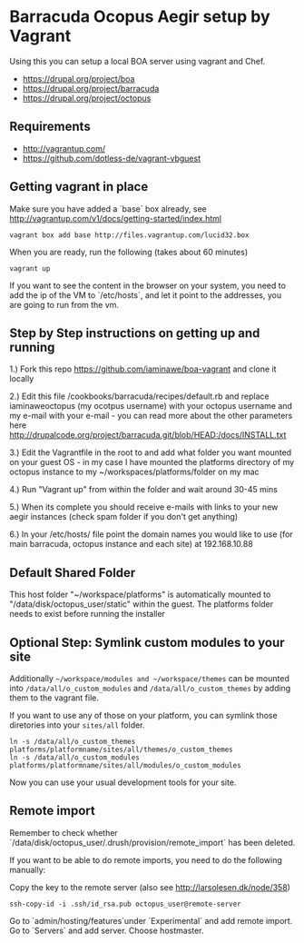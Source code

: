 Barracuda Ocopus Aegir setup by Vagrant
==

Using this you can setup a local BOA server using vagrant and Chef.
- https://drupal.org/project/boa
- https://drupal.org/project/barracuda
- https://drupal.org/project/octopus

Requirements
-- 

- http://vagrantup.com/
- https://github.com/dotless-de/vagrant-vbguest

Getting vagrant in place
--

Make sure you have added a ´base´ box already, see http://vagrantup.com/v1/docs/getting-started/index.html

    vagrant box add base http://files.vagrantup.com/lucid32.box

When you are ready, run the following (takes about 60 minutes)

    vagrant up

If you want to see the content in the browser on your system, you need to add the ip of the VM to ´/etc/hosts´, and let it point to the addresses, you are going to run from the vm.

Step by Step instructions on getting up and running
--

1.) Fork this repo https://github.com/iaminawe/boa-vagrant and clone it locally

2.) Edit this file /cookbooks/barracuda/recipes/default.rb and replace iaminaweoctopus (my ocotpus username) with your octopus username and my e-mail with your e-mail - you can read more about the other parameters here http://drupalcode.org/project/barracuda.git/blob/HEAD:/docs/INSTALL.txt

3.) Edit the Vagrantfile in the root to and add what folder you want mounted on your guest OS - in my case I have mounted the platforms directory of my octopus instance to my ~/workspaces/platforms/folder on my mac

4.) Run "Vagrant up" from within the folder and wait around 30-45 mins

5.) When its complete you should receive e-mails with links to your new aegir instances (check spam folder if you don't get anything)

6.) In your /etc/hosts/ file point the domain names you would like to use (for main barracuda, octopus instance and each site) at 192.168.10.88


Default Shared Folder
--
This host folder "~/workspace/platforms" is automatically mounted to "/data/disk/octopus_user/static" within the guest.
The platforms folder needs to exist before running the installer


Optional Step: Symlink custom modules to your site
--

Additionally `~/workspace/modules and ~/workspace/themes` can be mounted into `/data/all/o_custom_modules` and `/data/all/o_custom_themes` by adding them to the vagrant file.

If you want to use any of those on your platform, you can symlink those diretories into your `sites/all` folder.

    ln -s /data/all/o_custom_themes platforms/platformname/sites/all/themes/o_custom_themes
    ln -s /data/all/o_custom_modules platforms/platformname/sites/all/modules/o_custom_modules

Now you can use your usual development tools for your site.

Remote import
--

Remember to check whether ´/data/disk/octopus_user/.drush/provision/remote_import´ has been deleted.

If you want to be able to do remote imports, you need to do the following manually:

Copy the key to the remote server (also see http://larsolesen.dk/node/358)

    ssh-copy-id -i .ssh/id_rsa.pub octopus_user@remote-server

Go to ´admin/hosting/features´under ´Experimental´ and add remote import.
Go to ´Servers´ and add server. Choose hostmaster.


